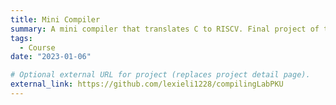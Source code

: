 ```yaml
---
title: Mini Compiler
summary: A mini compiler that translates C to RISCV. Final project of the undergraduate course, Compiler Principles.
tags:
  - Course
date: "2023-01-06"

# Optional external URL for project (replaces project detail page).
external_link: https://github.com/lexieli1228/compilingLabPKU
---
```

